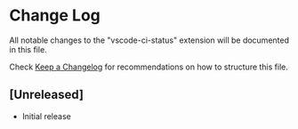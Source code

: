 # Change Log
All notable changes to the "vscode-ci-status" extension will be documented in this file.

Check [Keep a Changelog](http://keepachangelog.com/) for recommendations on how to structure this file.

## [Unreleased]
- Initial release